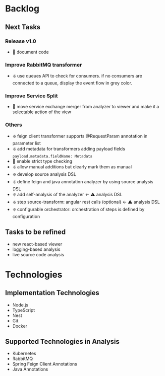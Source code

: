 # Backlog

## Next Tasks

### Release v1.0

- 🔷 document code

### Improve RabbitMQ transformer

- ️❇️ use queues API to check for consumers. if no consumers are connected to a queue, display the event flow in grey color.

### Improve Service Split

- ️🔷 move service exchange merger from analyzer to viewer and make it a selectable action of the view

### Others

- ❇️ feign client transformer supports @RequestParam annotation in parameter list
- ❇️ add metadata for transformers adding payload fields `payload.metadata.fieldName: Metadata`
- 🔷 enable strict type checking
- ️❇️ allow manual additions but clearly mark them as manual
- ️❇️ develop source analysis DSL
- ️❇️ define feign and java annotation analyzer by using source analysis DSL
- ️❇️ add self-analysis of the analyzer <- ⚠️ analysis DSL
- ❇️ step source-transform: angular rest calls (optional) <- ⚠️ analysis DSL
- ❇️ configurable orchestrator: orchestration of steps is defined by configuration

## Tasks to be refined

- new react-based viewer
- logging-based analysis
- live source code analysis

# Technologies

## Implementation Technologies

- Node.js
- TypeScript
- Nest
- Git
- Docker

## Supported Technologies in Analysis

- Kubernetes
- RabbitMQ
- Spring Feign Client Annotations
- Java Annotations
